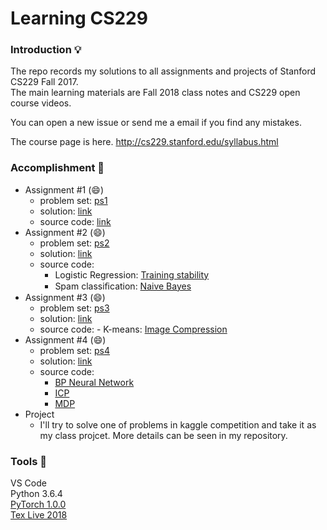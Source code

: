 # Learning CS229

### Introduction 💡
The repo records my solutions to all assignments and projects of Stanford CS229 Fall 2017. <br>
The main learning materials are Fall 2018 class notes and CS229 open course videos.

You can open a new issue or send me a email if you find any mistakes.

The course page is here. http://cs229.stanford.edu/syllabus.html

### Accomplishment 🎈 
- Assignment #1 (😄)
  - problem set: [ps1](https://github.com/LFhase/CS229/blob/master/Assignments/Assignment1/ps1.pdf)
  - solution: [link](https://github.com/LFhase/CS229/blob/master/Assignments/Assignment1/assig1.pdf)
  - source code: [link](https://github.com/LFhase/CS229/blob/master/Assignments/Assignment1/assig1.py)
- Assignment #2 (😄)
  - problem set: [ps2](https://github.com/LFhase/CS229/blob/master/Assignments/Assignment2/ps2.pdf)
  - solution: [link](https://github.com/LFhase/CS229/blob/master/Assignments/Assignment2/assignment2.pdf)
  - source code: 
    - Logistic Regression: [Training stability](https://github.com/LFhase/CS229/blob/master/Assignments/Assignment2/Q1/lr_debug.py)
    -  Spam classiﬁcation: [Naive Bayes](https://github.com/LFhase/CS229/blob/master/Assignments/Assignment2/Q6/nb.py)
- Assignment #3 (😄)
  - problem set: [ps3](https://github.com/LFhase/CS229/blob/master/Assignments/Assignment3/ps3.pdf)
  - solution: [link](https://github.com/LFhase/CS229/blob/master/Assignments/Assignment3/assignment3.pdf)
  - source code: 
        - K-means: [Image Compression](https://github.com/LFhase/CS229/blob/master/Assignments/Assignment3/Q5/k-means.py)
- Assignment #4 (😄)
  - problem set: [ps4](https://github.com/LFhase/CS229/blob/master/Assignments/Assignment4/ps4.pdf)
  - solution: [link](https://github.com/LFhase/CS229/blob/master/Assignments/Assignment4/assignment4.pdf)
  - source code: 
       - [BP Neural Network](https://github.com/LFhase/CS229/blob/master/Assignments/Assignment4/Q1/nn_starter.py)
       - [ICP](https://github.com/LFhase/CS229/blob/master/Assignments/Assignment4/Q4/bellsej.py)
       - [MDP](https://github.com/LFhase/CS229/blob/master/Assignments/Assignment4/Q6/control.py)
- Project
  - I'll try to solve one of problems in kaggle competition and take it as my class projcet. More details can be seen in my repository.

### Tools 🔨
VS Code <br>
Python 3.6.4 <br>
[PyTorch 1.0.0](https://pytorch.org) <br>
[Tex Live 2018](http://www.tug.org/texlive/windows.html)
